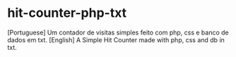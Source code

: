 # hit-counter-php-txt
[Portuguese] Um contador de visitas simples feito com php, css e banco de dados em txt. [English] A Simple Hit Counter made with php, css and db in txt.
